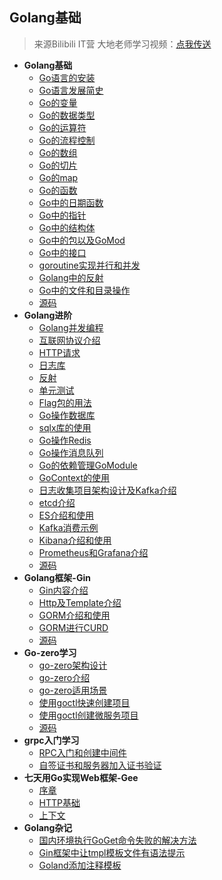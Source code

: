 ## Golang基础

> 来源Bilibili IT营 大地老师学习视频：[点我传送](https://www.bilibili.com/video/BV14T4y1g7h9)

- **Golang基础**
  - [Go语言的安装](./Golang/Golang基础/0_Go语言的安装/README.md)
  - [Go语言发展简史](./Golang/Golang基础/1_Go语言发展简史/README.md)
  - [Go的变量](./Golang/Golang基础/2_Go的变量/README.md)
  - [Go的数据类型](./Golang/Golang基础/3_Go的数据类型/README.md)
  - [Go的运算符](./Golang/Golang基础/4_Go的运算符/README.md)
  - [Go的流程控制](./Golang/Golang基础/5_Go的流程控制/README.md)
  - [Go的数组](./Golang/Golang基础/6_Go的数组/README.md)
  - [Go的切片](./Golang/Golang基础/7_Go的切片/README.md)
  - [Go的map](./Golang/Golang基础/8_Go的map/README.md)
  - [Go的函数](./Golang/Golang基础/9_Go的函数/README.md)
  - [Go中的日期函数](./Golang/Golang基础/10_Go中的日期函数/README.md)
  - [Go中的指针](./Golang/Golang基础/11_Go中的指针/README.md)
  - [Go中的结构体](./Golang/Golang基础/12_Go中的结构体/README.md)
  - [Go中的包以及GoMod](./Golang/Golang基础/13_Go中的包以及GoMod/README.md)
  - [Go中的接口](./Golang/Golang基础/14_Go中的接口/README.md)
  - [goroutine实现并行和并发](./Golang/Golang基础/15_goroutine实现并行和并发/README.md)
  - [Golang中的反射](./Golang/Golang基础/16_Golang中的反射/README.md)
  - [Go中的文件和目录操作](Golang/Golang基础/17_Go中的文件和目录操作) 
  - [源码](Golang/Golang基础/Code) 
- **Golang进阶**
  - [Golang并发编程](./Golang/Golang进阶/4_Golang并发编程/README.md)
  - [互联网协议介绍](./Golang/Golang进阶/5_互联网协议介绍/README.md)
  - [HTTP请求](./Golang/Golang进阶/6_HTTP请求/README.md)
  - [日志库](./Golang/Golang进阶/7_日志库/README.md)
  - [反射](./Golang/Golang进阶/8_反射/README.md)
  - [单元测试](./Golang/Golang进阶/9_单元测试/README.md)
  - [Flag包的用法](./Golang/Golang进阶/10_Flag包的用法/README.md)
  - [Go操作数据库](./Golang/Golang进阶/11_Go操作数据库/README.md)
  - [sqlx库的使用](./Golang/Golang进阶/12_sqlx库的使用/README.md)
  - [Go操作Redis](./Golang/Golang进阶/13_Go操作Redis/README.md)
  - [Go操作消息队列](./Golang/Golang进阶/14_Go操作消息队列/README.md)
  - [Go的依赖管理GoModule](./Golang/Golang进阶/15_Go的依赖管理GoModule/README.md)
  - [GoContext的使用](./Golang/Golang进阶/16_GoContext的使用/README.md)
  - [日志收集项目架构设计及Kafka介绍](./Golang/Golang进阶/17_日志收集项目架构设计及Kafka介绍/README.md)
  - [etcd介绍](./Golang/Golang进阶/18_etcd介绍/README.md)
  - [ES介绍和使用](./Golang/Golang进阶/19_ES介绍和使用/README.md)
  - [Kafka消费示例](./Golang/Golang进阶/20_Kafka消费示例/README.md)
  - [Kibana介绍和使用](./Golang/Golang进阶/21_Kibana介绍和使用/README.md)
  - [Prometheus和Grafana介绍](./Golang/Golang进阶/22_Prometheus和Grafana介绍/README.md)
  - [源码](./Golang/Golang进阶/GoAdvanceCode)
- **Golang框架-Gin**
  - [Gin内容介绍](./Golang/Gin框架/1_Gin内容介绍/README.md)
  - [Http及Template介绍](./Golang/Gin框架/2_http及Template介绍/README.md)
  - [GORM介绍和使用](./Golang/Gin框架/3_GORM介绍和使用/README.md)
  - [GORM进行CURD](./Golang/Gin框架/4_GORM进行CURD/README.md)
  - [源码](./Golang/Gin框架/Code)
- **Go-zero学习**
  - [go-zero架构设计](Golang/go-zero学习/1_go-zero架构设计) 
  - [go-zero介绍](Golang/go-zero学习/2_go-zero介绍) 
  - [go-zero适用场景](Golang/go-zero学习/3_go-zero适用场景) 
  - [使用goctl快速创建项目](Golang/go-zero学习/4_使用goctl快速创建项目) 
  - [使用goctl创建微服务项目](Golang/go-zero学习/5_使用goctl创建微服务项目) 
  - [源码](Golang/go-zero学习/code) 
- **grpc入门学习**
  - [RPC入门和创建中间件](Golang/grpc入门学习/1_RPC入门和创建中间件) 
  - [自签证书和服务器加入证书验证](Golang/grpc入门学习/2_自签证书和服务器加入证书验证) 
- **七天用Go实现Web框架-Gee**
  - [序章](Golang/七天用Go实现Web框架-Gee/0_序章) 
  - [HTTP基础](Golang/七天用Go实现Web框架-Gee/1_HTTP基础) 
  - [上下文](Golang/七天用Go实现Web框架-Gee/3_上下文) 
- **Golang杂记**
  - [国内环境执行GoGet命令失败的解决方法](Golang/杂记/国内环境执行GoGet命令失败的解决方法) 
  - [Gin框架中让tmpl模板文件有语法提示](Golang/杂记/Gin框架中让tmpl模板文件有语法提示) 
  - [Goland添加注释模板](Golang/杂记/Goland添加注释模板) 

